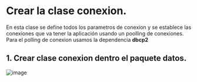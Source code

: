 # Crear la clase conexion. 

En esta clase se define todos los parametros de conexion y se establece las conexiones que va tener la aplicación usando un poolling de conexiones. Para el polling de conexion usamos la dependencia **dbcp2**


## 1. Crear clase conexion dentro el paquete datos. 


![image](https://user-images.githubusercontent.com/31961588/193424740-40e366e0-b9c4-4d96-8265-487102e12f83.png)
